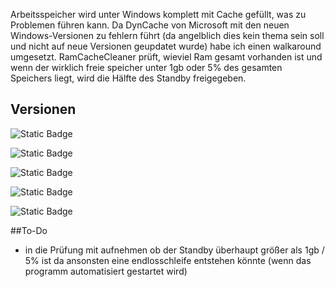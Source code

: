 Arbeitsspeicher wird unter Windows komplett mit Cache gefüllt, was zu Problemen führen kann.
Da DynCache von Microsoft mit den neuen Windows-Versionen zu fehlern führt (da angelblich dies kein thema sein soll und nicht auf neue Versionen geupdatet wurde) habe ich einen walkaround umgesetzt.
RamCacheCleaner prüft, wieviel Ram gesamt vorhanden ist und wenn der wirklich freie speicher unter 1gb oder 5% des gesamten Speichers liegt, wird die Hälfte des Standby freigegeben.

## Versionen
![Static Badge](https://img.shields.io/badge/v2.x.x-green?style=for-the-badge)

![Static Badge](https://img.shields.io/badge/v2.0.0-green?style=social&label=umstellung%20von%20powershell%20auf%20python)

![Static Badge](https://img.shields.io/badge/v2.1.0-green?style=social&label=Bestehenden%20Ram%20zum%20ausrechnen%20genutzt)

![Static Badge](https://img.shields.io/badge/v2.1.1-green?style=social&label=Ram%20%25%20und%20Bruchteilig%20anahnd%20des%20genutzten%20Standby%20freigeben)

![Static Badge](https://img.shields.io/badge/v2.1.2-green?style=social&label=.exe%20inkl.%20.icon%20erstellt)

##To-Do
- in die Prüfung mit aufnehmen ob der Standby überhaupt größer als 1gb / 5% ist da ansonsten eine endlosschleife entstehen könnte (wenn das programm automatisiert gestartet wird)

